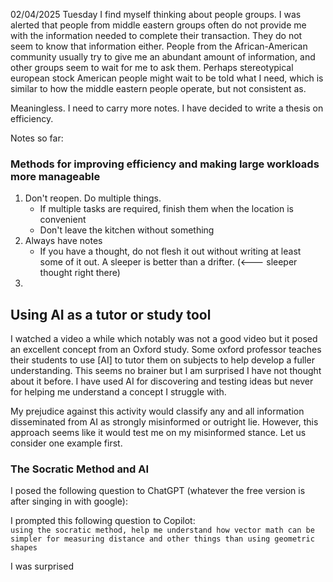 02/04/2025 Tuesday
I find myself thinking about people groups.  I was alerted that people from middle eastern groups often do not provide me with the information needed to complete their transaction.  They do not seem to know that information either.  People from the African-American community usually try to give me an abundant amount of information, and other groups seem to wait for me to ask them.  Perhaps stereotypical european stock American people might wait to be told what I need, which is similar to how the middle eastern people operate, but not consistent as.  

Meaningless. I need to carry more notes.  I have decided to write a thesis on efficiency.  
 
Notes so far:  
### Methods for improving efficiency and making large workloads more manageable  
1. Don't reopen. Do multiple things.
    - If multiple tasks are required, finish them when the location is convenient
    - Don't leave the kitchen without something
2. Always have notes
    - If you have a thought, do not flesh it out without writing at least some of it out.  A sleeper is better than a drifter. (<--- sleeper thought right there)
3. 

## Using AI as a tutor or study tool
I watched a video a while which notably was not a good video but it posed an excellent concept from an Oxford study.  Some oxford professor teaches their students to use [AI] to tutor them on subjects to help develop a fuller understanding.  This seems no brainer but I am surprised I have not thought about it before.  I have used AI for discovering and testing ideas but never for helping me understand a concept I struggle with.  

My prejudice against this activity would classify any and all information disseminated from AI as strongly misinformed or outright lie.  However, this approach seems like it would test me on my misinformed stance.  Let us consider one example first.  

### The Socratic Method and AI
I posed the following question to ChatGPT (whatever the free version is after singing in with google):  


I prompted this following question to Copilot:  
`using the socratic method, help me understand how vector math can be simpler for measuring distance and other things than using geometric  shapes`  


  I was surprised 



